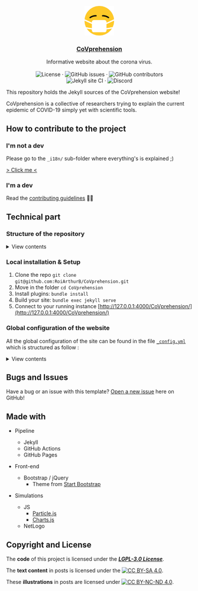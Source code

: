 <p align="center">
  <a href="https://github.com/github_username/repo">
    <img src="img/favicon.png" alt="Logo" width="80" height="80">
  </a>

  <h3 align="center"><a href="https://covprehension.org" target="_blank">CoVprehension</a></h3>

  <p align="center">
    Informative website about the corona virus.
    <br />
    <br />
    <img src="https://img.shields.io/github/license/covprehension/covprehension" alt="License" />
    ·
    <img src="https://img.shields.io/github/issues/covprehension/CoVprehension" alt="GitHub issues" />
    ·
    <img src="https://img.shields.io/github/contributors/covprehension/covprehension" alt="GitHub contributors" />
    <br />
    <img src="https://github.com/covprehension/CoVprehension/workflows/Jekyll%20site%20CI/badge.svg?branch=master" alt="Jekyll site CI" />
    ·
    <img src="https://img.shields.io/discord/690125443952672780?label=Discord" alt="Discord" />
  </p>
</p>

This repository holds the Jekyll sources of the CoVprehension website!

CoVprehension is a collective of researchers trying to explain the current epidemic of COVID-19 simply yet with scientific tools.

## How to contribute to the project

### I'm not a dev

Please go to the `_i18n/` sub-folder where everything's is explained ;)

[> Click me <](https://github.com/covprehension/CoVprehension/tree/master/_i18n)

### I'm a dev

Read the [contributing guidelines](https://github.com/covprehension/CoVprehension/blob/master/CONTRIBUTING.md) 👩‍💻

## Technical part

### Structure of the repository

<details>
<summary>View contents</summary>

```
$ tree
.
├── assets/
│   ├── lang/
│   |   ├── <translation files for JS simulations>
│   │   └── simu-XX.js -> ../../_i18n/fr/simu-XX.js
│   ├── vendor/ <default resources>
│   └── <custom JS/CSS files>
|
├── _i18n/ <== Folder where website is translated
│   ├── <anyLanguageCode>/
│   │   ├── pages/
│   │   │   ├── about.html
│   │   │   ├── resources.md
│   │   │   └── simulator.md
│   │   ├── _posts/
│   │   │   ├── YYYY-MM-DD-qXX.md
│   │   │   └── <All your questions>
│   │   └── simu-<anyLanguageCode>.js
│   └── <anyLanguageCode>.yml
|
├── img/
│   ├── about/
│   ├── post/
│   └── <website images>
│
├── _includes/
│   └── <Global part of website : Header/Footer/etc>
│
├── _layouts/
│   └── <HTML pages template>
│
├── posts/
│   └── <IGNORE ME, I'm a trap 🙊>
│
├── _pages/
│   └── <Defined layout for translated pages>
│
├── simulations/
│   ├── js/
│   │   └── <JS simulation in sub-dir>
│   └── <Web NetLogo export simulations>
│
├── _config.yml
│
└── <others uninteresting stuff...>

<plenty> directories, <too many> files
```

</details>

### Local installation & Setup

1. Clone the repo `git clone git@github.com:RoiArthurB/CoVprehension.git`
2. Move in the folder `cd CoVprehension`
3. Install plugins: `bundle install`
4. Build your site: `bundle exec jekyll serve`
5. Connect to your running instance [http://127.0.0.1:4000/CoVprehension/](http://127.0.0.1:4000/CoVprehension/)


### Global configuration of the website

All the global configuration of the site can be found in the file [`_config.yml`](https://github.com/RoiArthurB/CoVprehension/blob/master/_config.yml) which is structured as follow :

<details>
<summary>View contents</summary>
  
- General settings
  - `title` Global title
  - `email` Global mail 
  - `description`
  - `url`
  - `baseurl` root position of the website in the url variable 
    - Don't change me
  - `include` Jekyll collection list
- Social Profiles (all optionals)
  - `twitter_username`
  - `github_username`
  - `facebook_username`
  - `linkedin_username`
  - `rss_link`
  - `google_analytics`
- Build settings
  - `markdown` MarkDown compiler
  - `paginate`
  - `paginate_path` how to generate pagination url
  - `plugins` list of ruby plugins used in the website
- Multi language website => See https://github.com/kurtsson/jekyll-multiple-languages-plugin/#4-configuration
  - `languages` list of enabled languages
  - `exclude_from_localizations`
  
</details>

## Bugs and Issues

Have a bug or an issue with this template? [Open a new issue](https://github.com/covprehension/CoVprehension/issues/new) here on GitHub!

## Made with

* Pipeline
  * Jekyll
  * GitHub Actions
  * GitHub Pages

* Front-end
  * Bootstrap / jQuery
    * Theme from [Start Bootstrap](https://startbootstrap.com/)

* Simulations
  * JS
    * [Particle.js](https://vincentgarreau.com/particles.js/)
    * [Charts.js](https://www.chartjs.org/)
  * NetLogo

## Copyright and License


The **code** of this project is licensed under the [***LGPL-3.0 License***](https://github.com/covprehension/CoVprehension/blob/master/LICENSE).

The **text content** in posts is licensed under the [![***CC BY-SA 4.0***](https://i.creativecommons.org/l/by-sa/4.0/88x31.png)](http://creativecommons.org/licenses/by-sa/4.0/).

These **illustrations** in posts are licensed under [![***CC BY-NC-ND 4.0***](https://i.creativecommons.org/l/by-nc-nd/4.0/88x31.png)](http://creativecommons.org/licenses/by-nc-nd/4.0/). 
